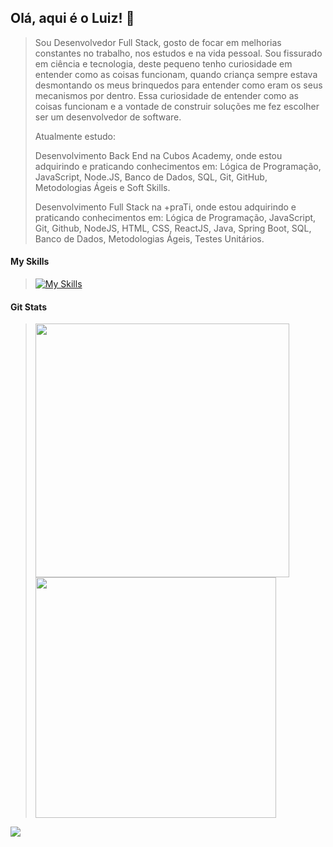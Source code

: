## Olá, aqui é o Luiz! 👋

> Sou Desenvolvedor Full Stack, gosto de focar em melhorias constantes no trabalho, nos estudos e na vida pessoal. Sou fissurado em ciência e tecnologia, deste pequeno tenho curiosidade em entender como as coisas funcionam, quando criança sempre estava desmontando os meus brinquedos para entender como eram os seus mecanismos por dentro. Essa curiosidade de entender como as coisas funcionam e a vontade de construir soluções me fez escolher ser um desenvolvedor de software.
>
> Atualmente estudo:
>
> Desenvolvimento Back End na Cubos Academy, onde estou adquirindo e praticando conhecimentos em: 
Lógica de Programação, JavaScript, Node.JS, Banco de Dados, SQL, Git, GitHub, Metodologias Ágeis e Soft Skills.
>
> Desenvolvimento Full Stack na +praTi, onde estou adquirindo e praticando conhecimentos em: 
Lógica de Programação, JavaScript, Git, Github, NodeJS, HTML, CSS, ReactJS, Java, Spring Boot, SQL, Banco de Dados, Metodologias Ágeis, Testes Unitários.

#### My Skills
> [![My Skills](https://skillicons.dev/icons?i=js,nodejs,java,spring,react,html,css,mysql,postgres,vscode,git,github,linux)](https://skillicons.dev)

#### Git Stats

> <p float="left">
>  <img src="https://github-readme-streak-stats.herokuapp.com/?user=luiznslobato&theme=dark&date_format=j%20M%5B%20Y%5D&currStreakLabel=6FDA44&fire=6FDA44&ring=6FDA44" width=406" />
>  <img src="https://github-readme-stats.vercel.app/api?username=luiznslobato&title_color=6FDA44&text_color=FFFFFF&show_icons=true&icon_color=6FDA44&include_all_commits=true&count_private=true&theme=dark" width="385" />
</p>

[![](https://visitcount.itsvg.in/api?id=luiznslobato&icon=0&color=0)](https://visitcount.itsvg.in)
